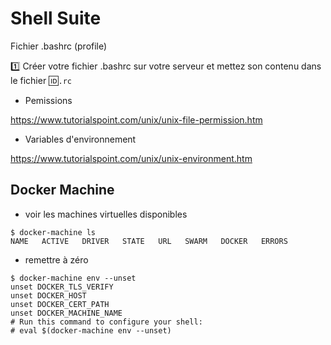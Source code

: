 # Shell Suite

Fichier .bashrc (profile)

:one: Créer votre fichier .bashrc sur votre serveur et mettez son contenu dans le fichier :id:`.rc`

* Pemissions

https://www.tutorialspoint.com/unix/unix-file-permission.htm

* Variables d'environnement

https://www.tutorialspoint.com/unix/unix-environment.htm

## Docker Machine

* voir les machines virtuelles disponibles

```
$ docker-machine ls
NAME   ACTIVE   DRIVER   STATE   URL   SWARM   DOCKER   ERRORS
```

* remettre à zéro

```
$ docker-machine env --unset
unset DOCKER_TLS_VERIFY
unset DOCKER_HOST
unset DOCKER_CERT_PATH
unset DOCKER_MACHINE_NAME
# Run this command to configure your shell: 
# eval $(docker-machine env --unset)
```

